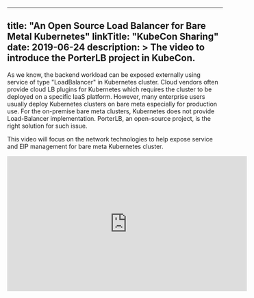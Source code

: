 
---
title: "An Open Source Load Balancer for Bare Metal Kubernetes"
linkTitle: "KubeCon Sharing"
date: 2019-06-24
description: >
  The video to introduce the PorterLB project in KubeCon.
---

As we know, the backend workload can be exposed externally using service of type "LoadBalancer" in Kubernetes cluster. Cloud vendors often provide cloud LB plugins for Kubernetes which requires the cluster to be deployed on a specific IaaS platform. However, many enterprise users usually deploy Kubernetes clusters on bare meta especially for production use. For the on-premise bare meta clusters, Kubernetes does not provide Load-Balancer implementation. PorterLB, an open-source project, is the right solution for such issue.  

This video will focus on the network technologies to help expose service and EIP management for bare meta Kubernetes cluster.

<iframe width="560" height="315" src="https://www.youtube.com/embed/EjU1yAVxXYQ" frameborder="0" allow="accelerometer; autoplay; encrypted-media; gyroscope; picture-in-picture" allowfullscreen></iframe>
